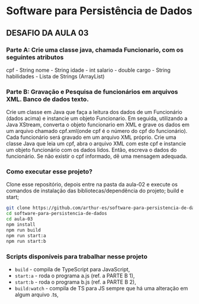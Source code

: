 # Software para Persistência de Dados

## DESAFIO DA AULA 03

### Parte A: Crie uma classe java, chamada Funcionario, com os seguintes atributos

cpf - String
nome - String
idade - int
salario - double
cargo - String
habilidades - Lista de Strings (ArrayList)

### Parte B: Gravação e Pesquisa de funcionários em arquivos XML. Banco de dados texto.

Crie um classe em Java que faça a leitura dos dados de um Funcionário (dados acima) e instancie um objeto Funcionario. Em seguida, utilizando a Java XStream, converta o objeto funcionario em XML e grave os dados em um arquivo chamado cpf.xml(onde cpf é o número do cpf do funcionário).
Cada funcionário será gravado em um arquivo XML próprio.
Crie uma classe Java que leia um cpf, abra o arquivo XML com este cpf e instancie um objeto funcionário com os dados lidos. Então, escreva o dados do funcionário. Se não existir o cpf informado, dê uma mensagem adequada.

### Como executar esse projeto?

Clone esse repositório, depois entre na pasta da aula-02 e execute os comandos de instalação das bibliotecas/dependência do projeto; build e start;

```sh
git clone https://github.com/arthur-es/software-para-persistencia-de-dados
cd software-para-persistencia-de-dados
cd aula-03
npm install
npm run build
npm run start:a
npm run start:b
```

### Scripts disponíveis para trabalhar nesse projeto

- `build` - compila de TypeScript para JavaScript,
- `start:a` - roda o programa a.js (ref. a PARTE B 1),
- `start:b` - roda o programa b.js (ref. a PARTE B 2),
- `build:watch` - compila de TS para JS sempre que há uma alteração em algum arquivo .ts,
